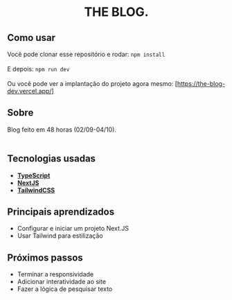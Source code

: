 <h1 align=center> THE BLOG. </h1>

## Como usar
Você pode clonar esse repositório e rodar: 
    ```
    npm install
    ```
<br>
<br>
E depois: 
    ```
        npm run dev
    ```
<br>
<br>
Ou você pode ver a implantação do projeto agora mesmo: [https://the-blog-dev.vercel.app/]


## Sobre 
Blog feito em 48 horas (02/09-04/10). 
<br>
<br>

## Tecnologias usadas
* **[ TypeScript ](https://www.typescriptlang.org/docs/)**
* **[ NextJS ](https://nextjs.org/)**
* **[ TailwindCSS ](https://tailwindcss.com/)**


## Principais aprendizados
* Configurar e iniciar um projeto Next.JS
* Usar Tailwind para estilização


## Próximos passos
* Terminar a responsividade
* Adicionar interatividade ao site
* Fazer a lógica de pesquisar texto

